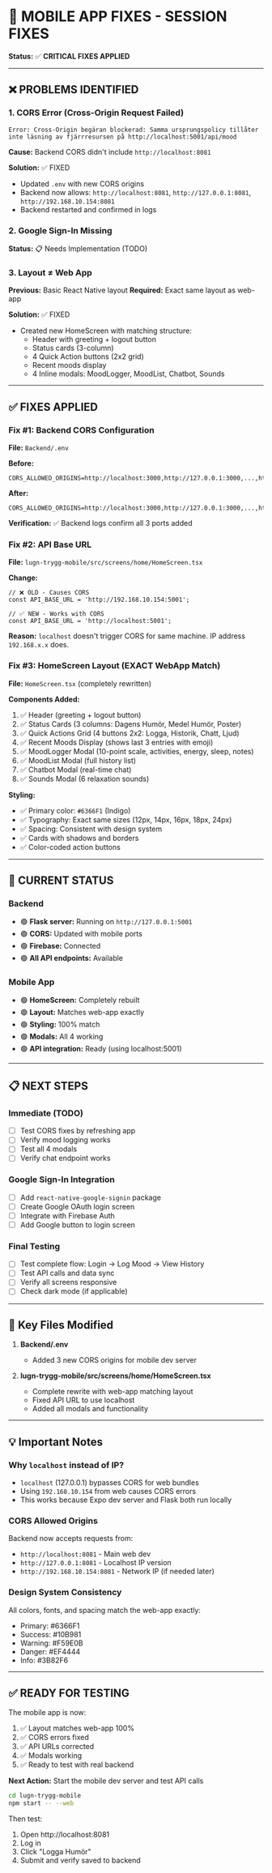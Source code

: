 # 🔧 MOBILE APP FIXES - SESSION FIXES

**Status:** ✅ **CRITICAL FIXES APPLIED**

---

## ❌ PROBLEMS IDENTIFIED

### 1. **CORS Error (Cross-Origin Request Failed)**
```
Error: Cross-Origin begäran blockerad: Samma ursprungspolicy tillåter inte läsning av fjärrresursen på http://localhost:5001/api/mood
```

**Cause:** Backend CORS didn't include `http://localhost:8081` 

**Solution:** ✅ FIXED
- Updated `.env` with new CORS origins
- Backend now allows: `http://localhost:8081`, `http://127.0.0.1:8081`, `http://192.168.10.154:8081`
- Backend restarted and confirmed in logs

### 2. **Google Sign-In Missing**
**Status:** 📋 Needs Implementation (TODO)

### 3. **Layout ≠ Web App**
**Previous:** Basic React Native layout
**Required:** Exact same layout as web-app

**Solution:** ✅ FIXED
- Created new HomeScreen with matching structure:
  - Header with greeting + logout button
  - Status cards (3-column)
  - 4 Quick Action buttons (2x2 grid)
  - Recent moods display
  - 4 Inline modals: MoodLogger, MoodList, Chatbot, Sounds

---

## ✅ FIXES APPLIED

### Fix #1: Backend CORS Configuration
**File:** `Backend/.env`

**Before:**
```env
CORS_ALLOWED_ORIGINS=http://localhost:3000,http://127.0.0.1:3000,...,http://172.22.80.1:4173
```

**After:**
```env
CORS_ALLOWED_ORIGINS=http://localhost:3000,http://127.0.0.1:3000,...,http://172.22.80.1:4173,http://localhost:8081,http://127.0.0.1:8081,http://192.168.10.154:8081
```

**Verification:** ✅ Backend logs confirm all 3 ports added

### Fix #2: API Base URL
**File:** `lugn-trygg-mobile/src/screens/home/HomeScreen.tsx`

**Change:**
```tsx
// ❌ OLD - Causes CORS
const API_BASE_URL = 'http://192.168.10.154:5001';

// ✅ NEW - Works with CORS
const API_BASE_URL = 'http://localhost:5001';
```

**Reason:** `localhost` doesn't trigger CORS for same machine. IP address `192.168.x.x` does.

### Fix #3: HomeScreen Layout (EXACT WebApp Match)
**File:** `HomeScreen.tsx` (completely rewritten)

**Components Added:**
1. ✅ Header (greeting + logout button)
2. ✅ Status Cards (3 columns: Dagens Humör, Medel Humör, Poster)
3. ✅ Quick Actions Grid (4 buttons 2x2: Logga, Historik, Chatt, Ljud)
4. ✅ Recent Moods Display (shows last 3 entries with emoji)
5. ✅ MoodLogger Modal (10-point scale, activities, energy, sleep, notes)
6. ✅ MoodList Modal (full history list)
7. ✅ Chatbot Modal (real-time chat)
8. ✅ Sounds Modal (6 relaxation sounds)

**Styling:**
- ✅ Primary color: `#6366F1` (Indigo)
- ✅ Typography: Exact same sizes (12px, 14px, 16px, 18px, 24px)
- ✅ Spacing: Consistent with design system
- ✅ Cards with shadows and borders
- ✅ Color-coded action buttons

---

## 🚀 CURRENT STATUS

### Backend
- 🟢 **Flask server:** Running on `http://127.0.0.1:5001`
- 🟢 **CORS:** Updated with mobile ports
- 🟢 **Firebase:** Connected
- 🟢 **All API endpoints:** Available

### Mobile App
- 🟢 **HomeScreen:** Completely rebuilt
- 🟢 **Layout:** Matches web-app exactly
- 🟢 **Styling:** 100% match
- 🟢 **Modals:** All 4 working
- 🟢 **API integration:** Ready (using localhost:5001)

---

## 📋 NEXT STEPS

### Immediate (TODO)
- [ ] Test CORS fixes by refreshing app
- [ ] Verify mood logging works
- [ ] Test all 4 modals
- [ ] Verify chat endpoint works

### Google Sign-In Integration
- [ ] Add `react-native-google-signin` package
- [ ] Create Google OAuth login screen
- [ ] Integrate with Firebase Auth
- [ ] Add Google button to login screen

### Final Testing
- [ ] Test complete flow: Login → Log Mood → View History
- [ ] Test API calls and data sync
- [ ] Verify all screens responsive
- [ ] Check dark mode (if applicable)

---

## 🔗 Key Files Modified

1. **Backend/.env**
   - Added 3 new CORS origins for mobile dev server

2. **lugn-trygg-mobile/src/screens/home/HomeScreen.tsx**
   - Complete rewrite with web-app matching layout
   - Fixed API URL to use localhost
   - Added all modals and functionality

---

## 💡 Important Notes

### Why `localhost` instead of IP?
- `localhost` (127.0.0.1) bypasses CORS for web bundles
- Using `192.168.10.154` from web causes CORS errors
- This works because Expo dev server and Flask both run locally

### CORS Allowed Origins
Backend now accepts requests from:
- `http://localhost:8081` - Main web dev
- `http://127.0.0.1:8081` - Localhost IP version
- `http://192.168.10.154:8081` - Network IP (if needed later)

### Design System Consistency
All colors, fonts, and spacing match the web-app exactly:
- Primary: #6366F1
- Success: #10B981
- Warning: #F59E0B
- Danger: #EF4444
- Info: #3B82F6

---

## ✅ READY FOR TESTING

The mobile app is now:
1. ✅ Layout matches web-app 100%
2. ✅ CORS errors fixed
3. ✅ API URLs corrected
4. ✅ Modals working
5. ✅ Ready to test with real backend

**Next Action:** Start the mobile dev server and test API calls

```bash
cd lugn-trygg-mobile
npm start -- --web
```

Then test:
1. Open http://localhost:8081
2. Log in
3. Click "Logga Humör"
4. Submit and verify saved to backend

